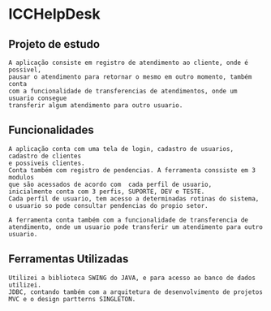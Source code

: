 # ICCHelpDesk

## Projeto de estudo
    A aplicação consiste em registro de atendimento ao cliente, onde é possivel,
    pausar o atendimento para retornar o mesmo em outro momento, também conta
    com a funcionalidade de transferencias de atendimentos, onde um usuario consegue 
    transferir algum atendimento para outro usuario.

## Funcionalidades 

    A aplicação conta com uma tela de login, cadastro de usuarios, cadastro de clientes
    e possiveis clientes. 
    Conta também com registro de pendencias. A ferramenta conssiste em 3 modulos 
    que são acessados de acordo com  cada perfil de usuario,
    inicialmente conta com 3 perfis, SUPORTE, DEV e TESTE.
    Cada perfil de usuario, tem acesso a determinadas rotinas do sistema,
    o usuario so pode consultar pendencias do propio setor.
   
    A ferramenta conta também com a funcionalidade de transferencia de atendimento, onde um usuario pode transferir um atendimento para outro usuario.

## Ferramentas Utilizadas

    Utilizei a biblioteca SWING do JAVA, e para acesso ao banco de dados utilizei.
    JDBC, contando também com a arquitetura de desenvolvimento de projetos MVC e o design partterns SINGLETON.


